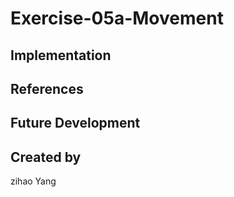 # Exercise-05a-Movement


## Implementation

## References

## Future Development

## Created by
zihao Yang